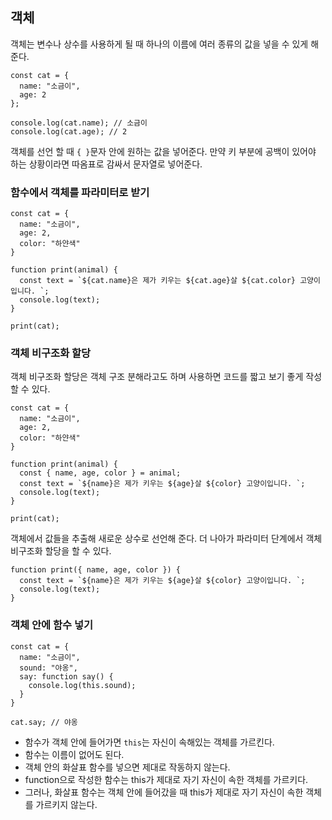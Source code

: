 ## 객체

객체는 변수나 상수를 사용하게 될 때 하나의 이름에 여러 종류의 값을 넣을 수 있게 해준다.

```
const cat = {
  name: "소금이",
  age: 2
};

console.log(cat.name); // 소금이
console.log(cat.age); // 2
```

객체를 선언 할 때 `{ }`문자 안에 원하는 값을 넣어준다.
만약 키 부분에 공백이 있어야 하는 상황이라면 따옴표로 감싸서 문자열로 넣어준다.

### 함수에서 객체를 파라미터로 받기

```
const cat = {
  name: "소금이",
  age: 2,
  color: "하얀색"
}

function print(animal) {
  const text = `${cat.name}은 제가 키우는 ${cat.age}살 ${cat.color} 고양이입니다. `;
  console.log(text);
}

print(cat);
```

### 객체 비구조화 할당

객체 비구조화 할당은 객체 구조 분해라고도 하며 사용하면 코드를 짧고 보기 좋게 작성 할 수 있다.

```
const cat = {
  name: "소금이",
  age: 2,
  color: "하얀색"
}

function print(animal) {
  const { name, age, color } = animal;
  const text = `${name}은 제가 키우는 ${age}살 ${color} 고양이입니다. `;
  console.log(text);
}

print(cat);
```

객체에서 값들을 추출해 새로운 상수로 선언해 준다.
더 나아가 파라미터 단계에서 객체 비구조화 할당을 할 수 있다.

```
function print({ name, age, color }) {
  const text = `${name}은 제가 키우는 ${age}살 ${color} 고양이입니다. `;
  console.log(text);
}
```

### 객체 안에 함수 넣기

```
const cat = {
  name: "소금이",
  sound: "야옹",
  say: function say() {
    console.log(this.sound);
  }
}

cat.say; // 야옹
```

- 함수가 객체 안에 들어가면 `this`는 자신이 속해있는 객체를 가르킨다.
- 함수는 이름이 없어도 된다.
- 객체 안의 화살표 함수를 넣으면 제대로 작동하지 않는다.
- function으로 작성한 함수는 this가 제대로 자기 자신이 속한 객체를 가르키다.
- 그러나, 화살표 함수는 객체 안에 들어갔을 때 this가 제대로 자기 자신이 속한 객체를 가르키지 않는다.
